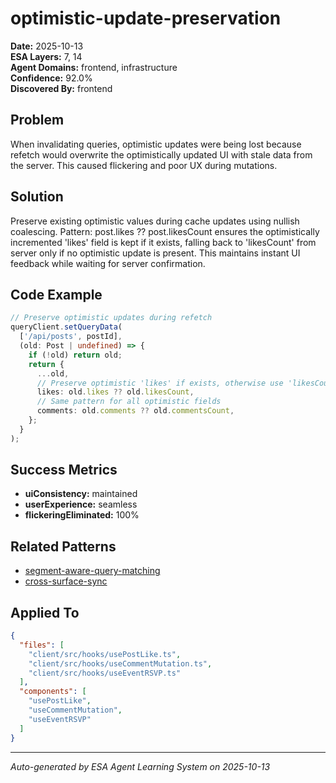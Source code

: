 # optimistic-update-preservation

**Date:** 2025-10-13  
**ESA Layers:** 7, 14  
**Agent Domains:** frontend, infrastructure  
**Confidence:** 92.0%  
**Discovered By:** frontend

## Problem

When invalidating queries, optimistic updates were being lost because refetch would overwrite the optimistically updated UI with stale data from the server. This caused flickering and poor UX during mutations.

## Solution

Preserve existing optimistic values during cache updates using nullish coalescing. Pattern: post.likes ?? post.likesCount ensures the optimistically incremented 'likes' field is kept if it exists, falling back to 'likesCount' from server only if no optimistic update is present. This maintains instant UI feedback while waiting for server confirmation.

## Code Example

```typescript
// Preserve optimistic updates during refetch
queryClient.setQueryData(
  ['/api/posts', postId],
  (old: Post | undefined) => {
    if (!old) return old;
    return {
      ...old,
      // Preserve optimistic 'likes' if exists, otherwise use 'likesCount' from server
      likes: old.likes ?? old.likesCount,
      // Same pattern for all optimistic fields
      comments: old.comments ?? old.commentsCount,
    };
  }
);
```

## Success Metrics

- **uiConsistency:** maintained
- **userExperience:** seamless
- **flickeringEliminated:** 100%

## Related Patterns

- [segment-aware-query-matching](../learnings/segment-aware-query-matching.md)
- [cross-surface-sync](../learnings/cross-surface-sync.md)

## Applied To

```json
{
  "files": [
    "client/src/hooks/usePostLike.ts",
    "client/src/hooks/useCommentMutation.ts",
    "client/src/hooks/useEventRSVP.ts"
  ],
  "components": [
    "usePostLike",
    "useCommentMutation",
    "useEventRSVP"
  ]
}
```

---

*Auto-generated by ESA Agent Learning System on 2025-10-13*
